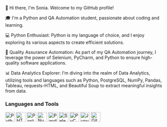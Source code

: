 👋 Hi there, I'm Sonia. Welcome to my GitHub profile!

🎓 I'm a Python and QA Automation student, passionate about coding and learning.

💻 Python Enthusiast: Python is my language of choice, and I enjoy exploring its various aspects to create efficient solutions.

🔬 Quality Assurance Automation: As part of my QA Automation journey, I leverage the power of Selenium, PyCharm, and Python to ensure high-quality software applications.

📊 Data Analytics Explorer: I'm diving into the realm of Data Analytics, utilizing tools and languages such as Python, PostgreSQL, NumPy, Pandas, Tableau, requests-HTML, and Beautiful Soup to extract meaningful insights from data.

### Languages and Tools

[<img src="https://cdn.jsdelivr.net/gh/devicons/devicon/icons/python/python-original.svg" alt="Python" width="30" height="30">](https://www.python.org/)
[<img src="https://cdn.jsdelivr.net/gh/devicons/devicon/icons/html5/html5-original.svg" alt="HTML" width="30" height="30">](https://developer.mozilla.org/en-US/docs/Web/HTML)
[<img src="https://cdn.jsdelivr.net/gh/devicons/devicon/icons/postgresql/postgresql-original.svg" alt="PostgreSQL" width="30" height="30">](https://www.postgresql.org/)
[<img src="https://cdn.jsdelivr.net/gh/devicons/devicon/icons/numpy/numpy-original.svg" alt="NumPy" width="30" height="30">](https://numpy.org/)
[<img src="https://cdn.jsdelivr.net/gh/devicons/devicon/icons/pandas/pandas-original.svg" alt="Pandas" width="30" height="30">](https://pandas.pydata.org/)
[<img src="https://cdn.jsdelivr.net/gh/devicons/devicon/icons/selenium/selenium-original.svg" alt="Selenium" width="30" height="30">](https://www.selenium.dev/)
[<img src="https://cdn.jsdelivr.net/gh/devicons/devicon/icons/pycharm/pycharm-original.svg" alt="PyCharm" width="30" height="30">](https://www.jetbrains.com/pycharm/)
[<img src="https://cdn.jsdelivr.net/gh/devicons/devicon/icons/jupyter/jupyter-original.svg" alt="Jupyter Notebook" width="30" height="30">](https://jupyter.org/)
[<img src="https://cdn.jsdelivr.net/gh/devicons/devicon/icons/github/github-original.svg" alt="GitHub" width="30" height="30">](https://github.com/)


<!---
Long version suggested by ChatGPT:
Hi there, I'm Sonia 👋

📖 Welcome to my GitHub profile! I'm a Python and QA Automation student, passionate about coding and learning. I recently created a repository to store my Python coding materials and projects as part of my journey as a Python student.

💻 Python Enthusiast: Python is my language of choice, and I enjoy exploring its various aspects to create efficient solutions.

🔬 QA Automation: I'm also focused on Quality Assurance Automation, honing my skills to ensure high-quality software applications. OR As part of my QA Automation journey, I leverage the power of Selenium, PyCharm, and Python to ensure high-quality software applications.

📚 Profile README: Check out my profile README for more details about my projects, skills, and experiences.

✨ Let's Connect: I'm eager to connect with fellow developers, students, and professionals who share my passion for Python and quality assurance.

🌟 Thank you for visiting my GitHub profile! Let's create innovative solutions together.

### Languages and Tools

[<img src="https://cdn.jsdelivr.net/gh/devicons/devicon/icons/python/python-original.svg" alt="Python" width="30" height="30">](https://www.python.org/)
[<img src="https://cdn.jsdelivr.net/gh/devicons/devicon/icons/selenium/selenium-original.svg" alt="Selenium" width="30" height="30">](https://www.selenium.dev/)
[<img src="https://cdn.jsdelivr.net/gh/devicons/devicon/icons/github/github-original.svg" alt="GitHub" width="30" height="30">](https://github.com/)
[<img src="https://cdn.jsdelivr.net/gh/devicons/devicon/icons/git/git-original.svg" alt="Git" width="30" height="30">](https://git-scm.com/)
[<img src="https://cdn.jsdelivr.net/gh/devicons/devicon/icons/pycharm/pycharm-original.svg" alt="PyCharm" width="30" height="30">](https://www.jetbrains.com/pycharm/)
[<img src="https://cdn.jsdelivr.net/gh/devicons/devicon/icons/jupyter/jupyter-original.svg" alt="Jupyter Notebook" width="30" height="30">](https://jupyter.org/)



Original ref from github:
- 👋 Hi, I’m @Sonia0214
- 👀 I’m interested in ...
- 🌱 I’m currently learning ...
- 💞️ I’m looking to collaborate on ...
- 📫 How to reach me ...

Sonia0214/Sonia0214 is a ✨ special ✨ repository because its `README.md` (this file) appears on your GitHub profile.
You can click the Preview link to take a look at your changes.
--->
